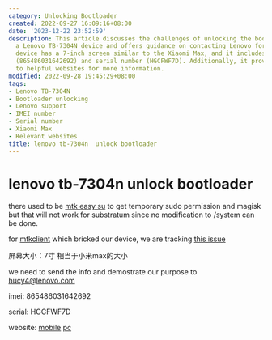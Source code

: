 ```yaml
---
category: Unlocking Bootloader
created: 2022-09-27 16:09:16+08:00
date: '2023-12-22 23:52:59'
description: This article discusses the challenges of unlocking the bootloader on
  a Lenovo TB-7304N device and offers guidance on contacting Lenovo for support. The
  device has a 7-inch screen similar to the Xiaomi Max, and it includes an IMEI number
  (865486031642692) and serial number (HGCFWF7D). Additionally, it provides links
  to helpful websites for more information.
modified: 2022-09-28 19:45:29+08:00
tags:
- Lenovo TB-7304N
- Bootloader unlocking
- Lenovo support
- IMEI number
- Serial number
- Xiaomi Max
- Relevant websites
title: lenovo tb-7304n  unlock bootloader
---
```


# lenovo tb-7304n  unlock bootloader

there used to be [mtk easy su](https://github.com/JunioJsv/mtk-easy-su) to get temporary sudo permission and magisk but that will not work for substratum since no modification to /system can be done.

for [mtkclient](https://github.com/bkerler/mtkclient) which bricked our device, we are tracking [this issue](https://github.com/bkerler/mtkclient/issues/494)

屏幕大小：7寸 相当于小米max的大小

we need to send the info and demostrate our purpose to hucy4@lenovo.com

imei:
865486031642692

serial:
HGCFWF7D

website:
[mobile](https://m.zui.com/iunlock)
[pc](https://www.zui.com/iunlock)
